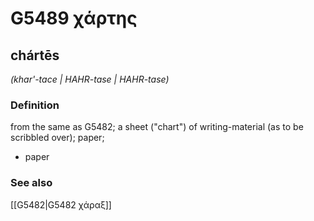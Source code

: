 # G5489 χάρτης

## chártēs

_(khar'-tace | HAHR-tase | HAHR-tase)_

### Definition

from the same as G5482; a sheet ("chart") of writing-material (as to be scribbled over); paper; 

- paper

### See also

[[G5482|G5482 χάραξ]]
